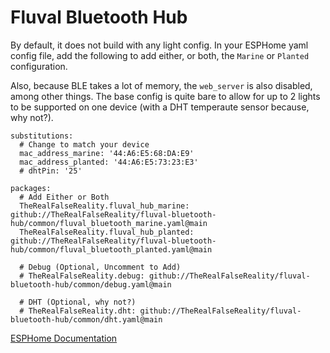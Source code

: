 # Fluval Bluetooth Hub

By default, it does not build with any light config. In your ESPHome yaml config file, add the following to add either, or both, the `Marine` or `Planted` configuration. 

Also, because BLE takes a lot of memory, the `web_server` is also disabled, among other things. The base config is quite bare to allow for up to 2 lights to be supported on one device (with a DHT temperaute sensor because, why not?).

```
substitutions:
  # Change to match your device
  mac_address_marine: '44:A6:E5:68:DA:E9' 
  mac_address_planted: '44:A6:E5:73:23:E3'
  # dhtPin: '25'

packages:
  # Add Either or Both
  TheRealFalseReality.fluval_hub_marine: github://TheRealFalseReality/fluval-bluetooth-hub/common/fluval_bluetooth_marine.yaml@main
  TheRealFalseReality.fluval_hub_planted: github://TheRealFalseReality/fluval-bluetooth-hub/common/fluval_bluetooth_planted.yaml@main

  # Debug (Optional, Uncomment to Add)
  # TheRealFalseReality.debug: github://TheRealFalseReality/fluval-bluetooth-hub/common/debug.yaml@main

  # DHT (Optional, why not?)
  # TheRealFalseReality.dht: github://TheRealFalseReality/fluval-bluetooth-hub/common/dht.yaml@main
```

[ESPHome Documentation](https://deploy-preview-2653--esphome.netlify.app/components/fluval_ble_led.html)
